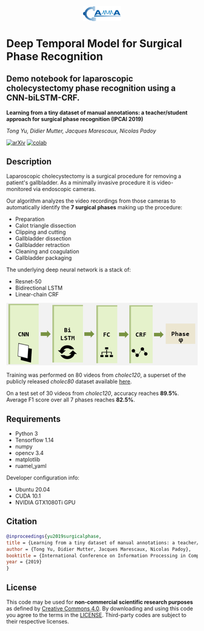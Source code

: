 <div align="center">
<a href="http://camma.u-strasbg.fr/">
<img src="visuals/camma_logo_tr.png" width="20%">
</a>
</div>

# Deep Temporal Model for Surgical Phase Recognition

Demo notebook for laparoscopic cholecystectomy phase recognition using a CNN-biLSTM-CRF.
-------------------
**Learning from a tiny dataset of manual annotations: a teacher/student approach for surgical phase recognition (IPCAI 2019)**

_Tong Yu, Didier Mutter, Jacques Marescaux, Nicolas Padoy_

[![arXiv](https://img.shields.io/badge/arxiv-1812.00033-red)](https://arxiv.org/abs/1812.00033)
[![colab](https://colab.research.google.com/assets/colab-badge.svg)](https://colab.research.google.com/github/CAMMA-public/Surgical-Phase-Recognition/blob/master/phase_recognition_demo_colab.ipynb)

## Description

Laparoscopic cholecystectomy is a surgical procedure for removing a patient's gallbladder. As a minimally invasive procedure it is video-monitored via endoscopic cameras.

Our algorithm analyzes the video recordings from those cameras to automatically identify the **7 surgical phases** making up the procedure:

- Preparation
- Calot triangle dissection
- Clipping and cutting
- Gallbladder dissection
- Gallbladder retraction
- Cleaning and coagulation
- Gallbladder packaging

The underlying deep neural network is a stack of:

- Resnet-50
- Bidirectional LSTM
- Linear-chain CRF

![model](visuals/model.png)

Training was performed on 80 videos from *cholec120*, a superset of the publicly released *cholec80* dataset available [here](http://camma.u-strasbg.fr/datasets).

On a test set of 30 videos from *cholec120*, accuracy reaches **89.5%**. Average F1 score over all 7 phases reaches **82.5%**.

## Requirements

- Python 3
- Tensorflow 1.14
- numpy
- opencv 3.4
- matplotlib
- ruamel_yaml

Developer configuration info:
- Ubuntu 20.04
- CUDA 10.1
- NVIDIA GTX1080Ti GPU

## Citation
```bibtex
@inproceedings{yu2019surgicalphase,
title = {Learning from a tiny dataset of manual annotations: a teacher/student approach for surgical phase recognition},
author = {Tong Yu, Didier Mutter, Jacques Marescaux, Nicolas Padoy},
booktitle = {International Conference on Information Processing in Computer-Assisted Interventions},
year = {2019}
}
```

## License
This code may be used for **non-commercial scientific research purposes** as defined by [Creative Commons 4.0](https://creativecommons.org/licenses/by-nc-sa/4.0/legalcode). By downloading and using this code you agree to the terms in the [LICENSE](LICENSE). Third-party codes are subject to their respective licenses.
